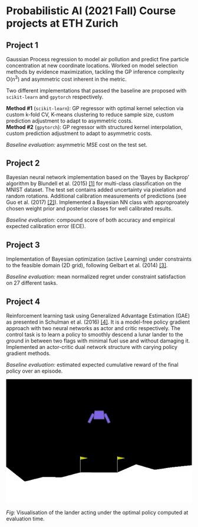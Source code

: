 # Probabilistic AI (2021 Fall) Course projects at ETH Zurich

## Project 1
Gaussian Process regression to model air pollution and predict fine particle concentration at new coordinate locations. Worked on model selection methods by evidence maximization, tackling the GP inference complexity O(n<sup>3</sup>) and asymmetric cost inherent in the metric. 

Two different implementations that passed the baseline are proposed with `scikit-learn` and `gpytorch` respectively.

**Method #1** (`scikit-learn`): GP regressor with optimal kernel selection via custom k-fold CV, K-means clustering to reduce sample size, custom prediction adjustment to adapt to asymmetric costs.  
**Method #2** (`gpytorch`): GP regressor with structured kernel interpolation, custom prediction adjustment to adapt to asymmetric costs.

*Baseline evaluation:* asymmetric MSE cost on the test set.

## Project 2
Bayesian neural network implementation based on the ’Bayes by Backprop’ algorithm by Blundell et al. (2015) [[1]](https://proceedings.mlr.press/v37/blundell15.html) for multi-class classification on the MNIST dataset. The test set contains added uncertainty via pixelation and random rotations. Additional calibration measurements of predictions (see Guo et al. (2017) [[2]](http://proceedings.mlr.press/v70/guo17a.html)). Implemented a Bayesian NN class with approproately chosen weight prior and posterior classes for well calibrated results.

*Baseline evaluation:* compound score of both accuracy and empirical expected calibration error (ECE).

## Project 3
Implementation of Bayesian optimization (active Learning) under constraints to the feasible domain (2D grid), following Gelbart et al. (2014) [[3]](https://arxiv.org/abs/1403.5607).  

*Baseline evaluation:* mean normalized regret under constraint satisfaction on 27 different tasks. 


## Project 4
Reinforcement learning task using Generalized Advantage Estimation (GAE) as presented in Schulman et al. (2016) [[4]](https://arxiv.org/abs/1506.02438). It is a model-free policy gradient approach with two neural networks as actor and critic respectively. The control task is to learn a policy to smoothly descend a lunar lander to the ground in between two flags with minimal fuel use and without damaging it. Implemented an actor-critic dual network structure with carying policy gradient methods.

*Baseline evaluation:* estimated expected cumulative reward of the final policy over an episode. 

<p align="left">
  <img src="https://github.com/alextimans/eth-probabilistic-ai/blob/main/figures/lunar_lander.gif" >  
</p>
<!--- ![Project 4](https://github.com/alextimans/eth-probabilistic-ai/blob/main/figures/lunar_lander.gif) --->

*Fig:* Visualisation of the lander acting under the optimal policy computed at evaluation time.



